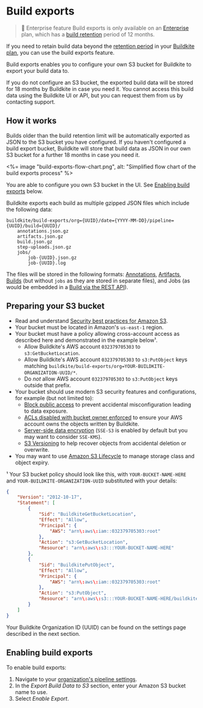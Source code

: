 # Build exports

> 📘 Enterprise feature
> Build exports is only available on an [Enterprise](https://buildkite.com/pricing) plan, which has a [build retention](/docs/pipelines/build-retention) period of 12 months.

If you need to retain build data beyond the [retention period](/docs/pipelines/build-retention) in your [Buildkite plan](https://buildkite.com/pricing), you can use the build exports feature.

Build exports enables you to configure your own S3 bucket for Buildkite to export your build data to.

If you do not configure an S3 bucket, the exported build data will be stored for 18 months by Buildkite in case you need it. You cannot access this build data using the Buildkite UI or API, but you can request them from us by contacting support.

## How it works
Builds older than the build retention limit will be automatically exported as JSON to the S3 bucket you have configured. If you haven't configured a build export bucket, Buildkite will store that build data as JSON in our own S3 bucket for a further 18 months in case you need it.

<%= image "build-exports-flow-chart.png", alt: "Simplified flow chart of the build exports process" %>

You are able to configure you own S3 bucket in the UI. See [Enabling build exports](#enabling-build-exports) below.

Buildkite exports each build as multiple gzipped JSON files which include the following data:

```
buildkite/build-exports/org={UUID}/date={YYYY-MM-DD}/pipeline={UUID}/build={UUID}/
    annotations.json.gz
    artifacts.json.gz
    build.json.gz
    step-uploads.json.gz
    jobs/
        job-{UUID}.json.gz
        job-{UUID}.log
```

The files will be stored in the following formats: [Annotations](https://buildkite.com/docs/apis/rest-api/annotations#list-annotations-for-a-build), [Artifacts](https://buildkite.com/docs/apis/rest-api/artifacts#list-artifacts-for-a-build), [Builds](https://buildkite.com/docs/apis/rest-api/builds#get-a-build) (but without `jobs` as they are stored in separate files), and Jobs (as would be embedded in a [Build via the REST API](https://buildkite.com/docs/apis/rest-api/builds#get-a-build)).


## Preparing your S3 bucket

+ Read and understand [Security best practices for Amazon S3](https://docs.aws.amazon.com/AmazonS3/latest/userguide/security-best-practices.html).
+ Your bucket must be located in Amazon's `us-east-1` region.
+ Your bucket must have a policy allowing cross-account access as described here and demonstrated in the example below¹.
  * Allow Buildkite's AWS account `032379705303` to `s3:GetBucketLocation`.
  * Allow Buildkite's AWS account `032379705303` to `s3:PutObject` keys matching `buildkite/build-exports/org=YOUR-BUILDKITE-ORGANIZATION-UUID/*`.
  * Do *not* allow AWS account `032379705303` to `s3:PutObject` keys outside that prefix.
+ Your bucket should use modern S3 security features and configurations, for example (but not limited to):
  * [Block public access](https://docs.aws.amazon.com/AmazonS3/latest/userguide/access-control-block-public-access.html) to prevent accidental misconfiguration leading to data exposure.
  * [ACLs disabled with bucket owner enforced](https://docs.aws.amazon.com/AmazonS3/latest/userguide/about-object-ownership.html) to ensure your AWS account owns the objects written by Buildkite.
  * [Server-side data encryption](https://docs.aws.amazon.com/AmazonS3/latest/userguide/serv-side-encryption.html) (`SSE-S3` is enabled by default but you may want to consider `SSE-KMS`).
  * [S3 Versioning](https://docs.aws.amazon.com/AmazonS3/latest/userguide/Versioning.html) to help recover objects from accidental deletion or overwrite.
+ You may want to use [Amazon S3 Lifecycle](https://docs.aws.amazon.com/AmazonS3/latest/userguide/object-lifecycle-mgmt.html) to manage storage class and object expiry.

¹ Your S3 bucket policy should look like this, with `YOUR-BUCKET-NAME-HERE` and
`YOUR-BUILDKITE-ORGANIZATION-UUID` substituted with your details:

```json
{
    "Version": "2012-10-17",
    "Statement": [
        {
            "Sid": "BuildkiteGetBucketLocation",
            "Effect": "Allow",
            "Principal": {
                "AWS": "arn\:aws\:iam::032379705303:root"
            },
            "Action": "s3:GetBucketLocation",
            "Resource": "arn\:aws\:s3:::YOUR-BUCKET-NAME-HERE"
        },
        {
            "Sid": "BuildkitePutObject",
            "Effect": "Allow",
            "Principal": {
                "AWS": "arn\:aws\:iam::032379705303:root"
            },
            "Action": "s3:PutObject",
            "Resource": "arn\:aws\:s3:::YOUR-BUCKET-NAME-HERE/buildkite/build-exports/org=YOUR-BUILDKITE-ORGANIZATION-UUID/*"
        }
    ]
}
```

Your Buildkite Organization ID (UUID) can be found on the settings page described in the next section.

## Enabling build exports

To enable build exports:

1. Navigate to your [organization's pipeline settings](https://buildkite.com/organizations/~/pipeline-settings).
1. In the _Export Build Data to S3_ section, enter your Amazon S3 bucket name to use.
1. Select _Enable Export_.
